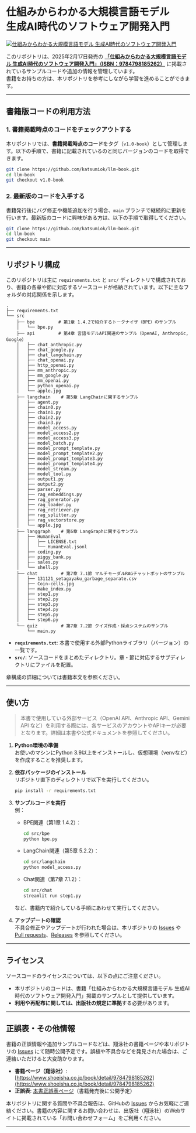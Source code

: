 # 仕組みからわかる大規模言語モデル<br>生成AI時代のソフトウェア開発入門

[![仕組みからわかる大規模言語モデル 生成AI時代のソフトウェア開発入門](https://www.seshop.com/static/images/product/26718/L.png)](https://www.shoeisha.co.jp/book/detail/9784798185262)

このリポジトリは、2025年2月17日発売の [**「仕組みからわかる大規模言語モデル 生成AI時代のソフトウェア開発入門」（ISBN：9784798185262）**](https://www.shoeisha.co.jp/book/detail/9784798185262) に掲載されているサンプルコードや追加の情報を管理しています。  
書籍をお持ちの方は、本リポジトリを参考にしながら学習を進めることができます。

---

## 書籍版コードの利用方法

### 1. 書籍掲載時点のコードをチェックアウトする

本リポジトリでは、**書籍掲載時点のコード**をタグ（`v1.0-book`）として管理します。以下の手順で、書籍に記載されているのと同じバージョンのコードを取得できます。

```bash
git clone https://github.com/katsumiok/llm-book.git
cd llm-book
git checkout v1.0-book
```

### 2. 最新版のコードを入手する

書籍発行後にバグ修正や機能追加を行う場合、`main` ブランチで継続的に更新を行います。最新版のコードに興味がある方は、以下の手順で取得してください。

```bash
git clone https://github.com/katsumiok/llm-book.git
cd llm-book
git checkout main
```
---


## リポジトリ構成

このリポジトリは主に `requirements.txt` と `src/` ディレクトリで構成されており、書籍の各章や節に対応するソースコードが格納されています。以下に主なフォルダの対応関係を示します。

```
.
├── requirements.txt
└── src
    ├── bpe         # 第1章 1.4.2で紹介するトークナイザ（BPE）のサンプル
    │   └── bpe.py
    ├── api         # 第4章 言語モデルAPI関連のサンプル（OpenAI, Anthropic, Google）
    │   ├── chat_anthropic.py
    │   ├── chat_google.py
    │   ├── chat_langchain.py
    │   ├── chat_openai.py
    │   ├── http_openai.py
    │   ├── mm_anthropic.py
    │   ├── mm_google.py
    │   ├── mm_openai.py
    │   ├── python_openai.py
    │   └── apple.jpg
    ├── langchain    # 第5章 LangChainに関するサンプル
    │   ├── agent.py
    │   ├── chain0.py
    │   ├── chain1.py
    │   ├── chain2.py
    │   ├── chain3.py
    │   ├── model_access.py
    │   ├── model_access2.py
    │   ├── model_access3.py
    │   ├── model_batch.py
    │   ├── model_prompt_template.py
    │   ├── model_prompt_template2.py
    │   ├── model_prompt_template3.py
    │   ├── model_prompt_template4.py
    │   ├── model_stream.py
    │   ├── model_tool.py
    │   ├── output1.py
    │   ├── output2.py
    │   ├── parser.py
    │   ├── rag_embeddings.py
    │   ├── rag_generator.py
    │   ├── rag_loader.py
    │   ├── rag_retriever.py
    │   ├── rag_splitter.py
    │   ├── rag_vectorstore.py
    │   └── apple.jpg
    ├── langgraph    # 第6章 LangGraphに関するサンプル
    │   ├── HumanEval
    │   │   ├── LICENSE.txt
    │   │   └── HumanEval.jsonl
    │   ├── coding.py
    │   ├── piggy_bank.py
    │   ├── sales.py
    │   └── shell.py
    ├── chat         # 第7章 7.1節 マルチモーダルRAGチャットボットのサンプル
    │   ├── 131121_setagayaku_garbage_separate.csv
    │   ├── Coin-cells.jpg
    │   ├── make_index.py
    │   ├── step1.py
    │   ├── step2.py
    │   ├── step3.py
    │   ├── step4.py
    │   ├── step5.py
    │   └── step6.py
    └── quiz         # 第7章 7.2節 クイズ作成・採点システムのサンプル
        └── main.py
```

- **`requirements.txt`**: 本書で使用する外部Pythonライブラリ（バージョン）の一覧です。  
- **`src/`**: ソースコードをまとめたディレクトリ。章・節に対応するサブディレクトリにファイルを配置。  

章構成の詳細については書籍本文を参照ください。

---

## 使い方

> 本書で使用している外部サービス（OpenAI API、Anthropic API、Gemini API など）を利用する際には、各サービスのアカウントやAPIキーが必要となります。詳細は本書や公式ドキュメントを参照してください。

1. **Python環境の準備**  
   お使いのマシンにPython 3.9以上をインストールし、仮想環境（venvなど）を作成することを推奨します。

2. **依存パッケージのインストール**  
   リポジトリ直下のディレクトリで以下を実行してください。  
   ```bash
   pip install -r requirements.txt
   ```

3. **サンプルコードを実行**  
   例：  
   - BPE関連（第1章 1.4.2）：  
     ```bash
     cd src/bpe
     python bpe.py
     ```  
   - LangChain関連（第5章 5.2.2）：  
     ```bash
     cd src/langchain
     python model_access.py
     ```
   - Chat関連（第7章 7.1.2）：  
     ```bash
     cd src/chat
     streamlit run step1.py
     ```       
   など、書籍内で紹介している手順にあわせて実行してください。

4. **アップデートの確認**  
   不具合修正やアップデートが行われた場合は、本リポジトリの [Issues](../../issues) や [Pull requests](../../pulls)、[Releases](../../releases) を参照してください。

---

## ライセンス

ソースコードのライセンスについては、以下の点にご注意ください。

- 本リポジトリのコードは、書籍「仕組みからわかる大規模言語モデル 生成AI時代のソフトウェア開発入門」掲載のサンプルとして提供しています。  
- **利用や再配布に関しては、出版社の規定に準拠**する必要があります。  

---

## 正誤表・その他情報

書籍の正誤情報や追加サンプルコードなどは、翔泳社の書籍ページや本リポジトリの [Issues](../../issues) にて随時公開予定です。誤植や不具合などを発見された場合は、ご連絡いただけると大変助かります。

- **書籍ページ（翔泳社）**: [https://www.shoeisha.co.jp/book/detail/9784798185262](https://www.shoeisha.co.jp/book/detail/9784798185262)  
- **正誤表**: [本書正誤表ページ](https://www.shoeisha.co.jp/book/detail/9784798185262)（書籍発売後に公開予定）

本リポジトリに関する質問や不具合報告は、GitHubの [Issues](../../issues) からお気軽にご連絡ください。書籍の内容に関するお問い合わせは、出版社（翔泳社）のWebサイトに掲載されている「お問い合わせフォーム」をご利用ください。

---
